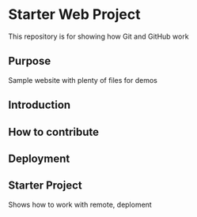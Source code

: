 # Starter Web Project

This repository is for showing how Git and GitHub work

## Purpose

Sample website with plenty of files for demos

## Introduction

## How to contribute

## Deployment

## Starter Project
Shows how to work with remote, deploment
